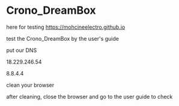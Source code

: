 # Crono_DreamBox


here for testing
https://mohcineelectro.github.io

test the Crono_DreamBox by the user's guide

put our DNS

18.229.246.54

8.8.4.4

clean your browser

after cleaning, close the browser and go to the user guide to check


